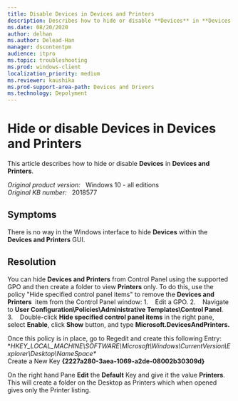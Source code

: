 ```yaml
---
title: Disable Devices in Devices and Printers
description: Describes how to hide or disable **Devices** in **Devices and Printers**.
ms.date: 08/20/2020
author: delhan
ms.author: Delead-Han
manager: dscontentpm
audience: itpro
ms.topic: troubleshooting
ms.prod: windows-client
localization_priority: medium
ms.reviewer: kaushika
ms.prod-support-area-path: Devices and Drivers
ms.technology: Depolyment
---
```

# Hide or disable Devices in Devices and Printers

This article describes how to hide or disable **Devices** in **Devices and Printers**.

_Original product version:_ &nbsp; Windows 10 - all editions  
_Original KB number:_ &nbsp; 2018577

## Symptoms

There is no way in the Windows interface to hide **Devices** within the **Devices and Printers** GUI.

## Resolution

You can hide **Devices and Printers** from Control Panel using the supported GPO and then create a folder to view **Printers** only.
To do this, use the policy "Hide specified control panel items" to remove the **Devices and Printers**  item from the Control Panel window:
1.    Edit a GPO.
2.    Navigate to **User Configuration\Policies\Administrative Templates\Control Panel**.
3.    Double-click **Hide specified control panel items** in the right pane, select **Enable**, click **Show** button, and type **Microsoft.DevicesAndPrinters.**  

Once this policy is in place, go to Regedit and create this following Entry:
 **HKEY_LOCAL_MACHINE\SOFTWARE\Microsoft\Windows\CurrentVersion\Explorer\Desktop\NameSpace\**  
Create a New Key **{2227a280-3aea-1069-a2de-08002b30309d}**  

On the right hand Pane **Edit** the **Default** Key and give it the value **Printers**.
This will create a folder on the Desktop as Printers which when opened gives only the Printer listing.
